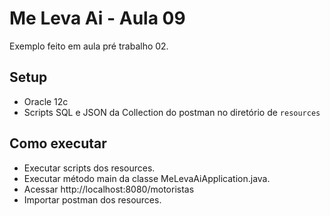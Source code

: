 # Me Leva Ai - Aula 09
Exemplo feito em aula pré trabalho 02.

## Setup
- Oracle 12c
- Scripts SQL e JSON da Collection do postman no diretório de `resources`

## Como executar
- Executar scripts dos resources.
- Executar método main da classe MeLevaAiApplication.java.
- Acessar http://localhost:8080/motoristas
- Importar postman dos resources.
